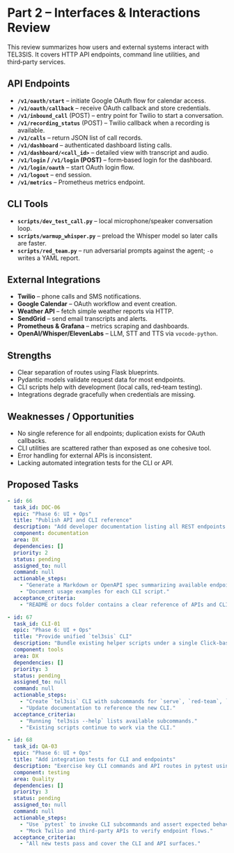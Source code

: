 # Part 2 – Interfaces & Interactions Review

This review summarizes how users and external systems interact with TEL3SIS. It covers HTTP API endpoints, command line utilities, and third‑party services.

## API Endpoints
- **`/v1/oauth/start`** – initiate Google OAuth flow for calendar access.
- **`/v1/oauth/callback`** – receive OAuth callback and store credentials.
- **`/v1/inbound_call`** (POST) – entry point for Twilio to start a conversation.
- **`/v1/recording_status`** (POST) – Twilio callback when a recording is available.
- **`/v1/calls`** – return JSON list of call records.
- **`/v1/dashboard`** – authenticated dashboard listing calls.
- **`/v1/dashboard/<call_id>`** – detailed view with transcript and audio.
- **`/v1/login` / `/v1/login` (POST)** – form‑based login for the dashboard.
- **`/v1/login/oauth`** – start OAuth login flow.
- **`/v1/logout`** – end session.
- **`/v1/metrics`** – Prometheus metrics endpoint.

## CLI Tools
- **`scripts/dev_test_call.py`** – local microphone/speaker conversation loop.
- **`scripts/warmup_whisper.py`** – preload the Whisper model so later calls are faster.
- **`scripts/red_team.py`** – run adversarial prompts against the agent; `-o` writes a YAML report.

## External Integrations
- **Twilio** – phone calls and SMS notifications.
- **Google Calendar** – OAuth workflow and event creation.
- **Weather API** – fetch simple weather reports via HTTP.
- **SendGrid** – send email transcripts and alerts.
- **Prometheus & Grafana** – metrics scraping and dashboards.
- **OpenAI/Whisper/ElevenLabs** – LLM, STT and TTS via `vocode-python`.

## Strengths
- Clear separation of routes using Flask blueprints.
- Pydantic models validate request data for most endpoints.
- CLI scripts help with development (local calls, red‑team testing).
- Integrations degrade gracefully when credentials are missing.

## Weaknesses / Opportunities
- No single reference for all endpoints; duplication exists for OAuth callbacks.
- CLI utilities are scattered rather than exposed as one cohesive tool.
- Error handling for external APIs is inconsistent.
- Lacking automated integration tests for the CLI or API.

## Proposed Tasks
```yaml
- id: 66
  task_id: DOC-06
  epic: "Phase 6: UI + Ops"
  title: "Publish API and CLI reference"
  description: "Add developer documentation listing all REST endpoints and command line tools."
  component: documentation
  area: DX
  dependencies: []
  priority: 2
  status: pending
  assigned_to: null
  command: null
  actionable_steps:
    - "Generate a Markdown or OpenAPI spec summarizing available endpoints."
    - "Document usage examples for each CLI script."
  acceptance_criteria:
    - "README or docs folder contains a clear reference of APIs and CLI commands."

- id: 67
  task_id: CLI-01
  epic: "Phase 6: UI + Ops"
  title: "Provide unified `tel3sis` CLI"
  description: "Bundle existing helper scripts under a single Click-based entry point."
  component: tools
  area: DX
  dependencies: []
  priority: 3
  status: pending
  assigned_to: null
  command: null
  actionable_steps:
    - "Create `tel3sis` CLI with subcommands for `serve`, `red-team`, `warmup`, and `dev-call`."
    - "Update documentation to reference the new CLI."
  acceptance_criteria:
    - "Running `tel3sis --help` lists available subcommands."
    - "Existing scripts continue to work via the CLI."

- id: 68
  task_id: QA-03
  epic: "Phase 6: UI + Ops"
  title: "Add integration tests for CLI and endpoints"
  description: "Exercise key CLI commands and API routes in pytest using mocked external services."
  component: testing
  area: Quality
  dependencies: []
  priority: 3
  status: pending
  assigned_to: null
  command: null
  actionable_steps:
    - "Use `pytest` to invoke CLI subcommands and assert expected behavior."
    - "Mock Twilio and third-party APIs to verify endpoint flows."
  acceptance_criteria:
    - "All new tests pass and cover the CLI and API surfaces."
```
